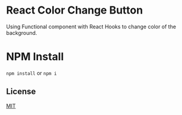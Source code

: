 # React Color Change Button

Using Functional component with React Hooks to change color of the background.

# NPM Install

`npm install` or `npm i`

## License

[MIT](https://choosealicense.com/licenses/mit/)
